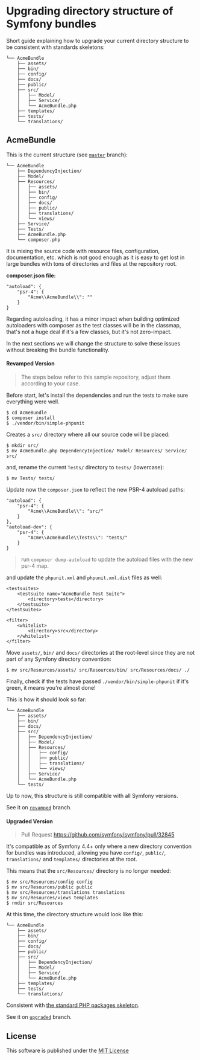 Upgrading directory structure of Symfony bundles
================================================

Short guide explaining how to upgrade your current directory structure 
to be consistent with standards skeletons:

    └── AcmeBundle
        ├── assets/
        ├── bin/
        ├── config/
        ├── docs/
        ├── public/
        ├── src/
        │   ├── Model/
        │   ├── Service/
        │   └── AcmeBundle.php
        ├── templates/
        ├── tests/
        └── translations/

AcmeBundle
----------

This is the current structure (see [`master`](https://github.com/yceruto/acme-bundle/tree/master) branch):

    └── AcmeBundle
        ├── DependencyInjection/
        ├── Model/
        ├── Resources/
        │   ├── assets/
        │   ├── bin/
        │   ├── config/
        │   ├── docs/
        │   ├── public/
        │   ├── translations/
        │   └── views/
        ├── Service/
        ├── Tests/
        ├── AcmeBundle.php
        └── composer.php

It is mixing the source code with resource files, configuration, documentation, etc.
which is not good enough as it is easy to get lost in large bundles with tons of directories and files at the repository root.

**composer.json file:**

    "autoload": {
        "psr-4": {
            "Acme\\AcmeBundle\\": ""
        }
    }

Regarding autoloading, it has a minor impact when building optimized autoloaders with composer as the test classes will be in the classmap, 
that's not a huge deal if it's a few classes, but it's not zero-impact.

In the next sections we will change the structure to solve these issues without breaking the bundle functionality.

#### Revamped Version

> The steps below refer to this sample repository, adjust them according to your case.

Before start, let's install the dependencies and run the tests to make sure everything were well.

    $ cd AcmeBundle
    $ composer install
    $ ./vendor/bin/simple-phpunit

Creates a `src/` directory where all our source code will be placed:  

    $ mkdir src/
    $ mv AcmeBundle.php DependencyInjection/ Model/ Resources/ Service/ src/

and, rename the current `Tests/` directory to `tests/` (lowercase):  

    $ mv Tests/ tests/

Update now the `composer.json` to reflect the new PSR-4 autoload paths: 

    "autoload": {
        "psr-4": {
            "Acme\\AcmeBundle\\": "src/"
        }
    },
    "autoload-dev": {
        "psr-4": {
            "Acme\\AcmeBundle\\Tests\\": "tests/"
        }
    }

> run `composer dump-autoload` to update the autoload files with the new psr-4 map.

and update the `phpunit.xml` and `phpunit.xml.dist` files as well:

    <testsuites>
        <testsuite name="AcmeBundle Test Suite">
            <directory>tests</directory>
        </testsuite>
    </testsuites>
    
    <filter>
        <whitelist>
            <directory>src</directory>
        </whitelist>
    </filter>

Move `assets/`, `bin/` and `docs/` directories at the root-level since they are not part of any Symfony directory convention:

    $ mv src/Resources/assets/ src/Resources/bin/ src/Resources/docs/ ./

Finally, check if the tests have passed `./vendor/bin/simple-phpunit` if it's green, it means you're almost done!

This is how it should look so far:

    └── AcmeBundle
        ├── assets/
        ├── bin/
        ├── docs/
        ├── src/
        │   ├── DependencyInjection/
        │   ├── Model/
        │   ├── Resources/
        │   │   ├── config/
        │   │   ├── public/
        │   │   ├── translations/
        │   │   └── views/
        │   ├── Service/
        │   └── AcmeBundle.php
        └── tests/

Up to now, this structure is still compatible with all Symfony versions.

See it on [`revamped`](https://github.com/yceruto/acme-bundle/tree/revamped) branch.

#### Upgraded Version

> Pull Request https://github.com/symfony/symfony/pull/32845

It's compatible as of Symfony 4.4+ only where a new directory convention for bundles was introduced,
allowing you have `config/`, `public/`, `translations/` and `templates/` directories at the root.

This means that the `src/Resources/` directory is no longer needed:

    $ mv src/Resources/config config
    $ mv src/Resources/public public
    $ mv src/Resources/translations translations
    $ mv src/Resources/views templates
    $ rmdir src/Resources

At this time, the directory structure would look like this:

    └── AcmeBundle
        ├── assets/
        ├── bin/
        ├── config/
        ├── docs/
        ├── public/
        ├── src/
        │   ├── DependencyInjection/
        │   ├── Model/
        │   ├── Service/
        │   └── AcmeBundle.php
        ├── templates/
        ├── tests/
        └── translations/
        
Consistent with [the standard PHP packages skeleton](https://github.com/php-pds/skeleton).

See it on [`upgraded`](https://github.com/yceruto/acme-bundle/tree/upgraded) branch.

License
-------

This software is published under the [MIT License](LICENSE.md)
